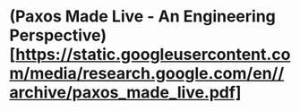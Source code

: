 # (Paxos Made Live - An Engineering Perspective)[https://static.googleusercontent.com/media/research.google.com/en//archive/paxos_made_live.pdf]
